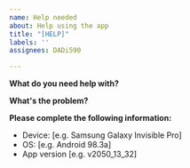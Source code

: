 ```yaml
---
name: Help needed
about: Help using the app
title: "[HELP]"
labels: ''
assignees: DADi590

---
```


<!--
[Issue; Type: 3; Version: 1.0;]

Do NOT delete/change anything inside < ! - - and - - >!!!
-->

**What do you need help with?** <!--[Title;]-->


**What's the problem?** <!--[Title;]-->


**Please complete the following information:** <!--[Title;]-->
 - Device: [e.g. Samsung Galaxy Invisible Pro]
 - OS: [e.g. Android 98.3a]
 - App version [e.g. v2050_13_32]
